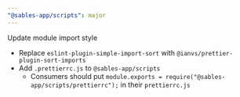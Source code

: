 ```yaml
---
"@sables-app/scripts": major
---
```


Update module import style

- Replace `eslint-plugin-simple-import-sort` with `@ianvs/prettier-plugin-sort-imports`
- Add `.prettierrc.js` to `@sables-app/scripts`
  - Consumers should put `module.exports = require("@sables-app/scripts/prettierrc");` in their `prettierrc.js`
